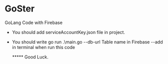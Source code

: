 # GoSter
GoLang Code with Firebase

* You should add serviceAccountKey.json file in project.
* You should write go run .\main.go --db-url Table name in Firebase --add 
in terminal when run this code

  ***** Good Luck.
